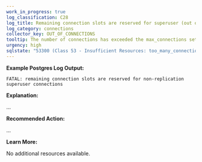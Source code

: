```yaml
---
work_in_progress: true
log_classification: C28
log_title: Remaining connection slots are reserved for superuser (out of connections)
log_category: connections
collector_key: OUT_OF_CONNECTIONS
tooltip: The number of connections has exceeded the max_connections setting
urgency: high
sqlstate: "53300 (Class 53 - Insufficient Resources: too_many_connections)"
---
```


**Example Postgres Log Output:**

```
FATAL: remaining connection slots are reserved for non-replication superuser connections
```

**Explanation:**

...

**Recommended Action:**

...

**Learn More:**

No additional resources available.
